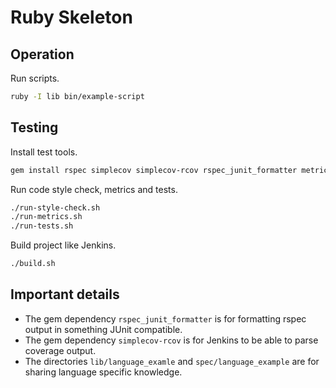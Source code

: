 # Ruby Skeleton


## Operation

Run scripts.

```sh
ruby -I lib bin/example-script
```


## Testing

Install test tools.

```sh
gem install rspec simplecov simplecov-rcov rspec_junit_formatter metric_fu rubocop roodi flog
```

Run code style check, metrics and tests.

```sh
./run-style-check.sh
./run-metrics.sh
./run-tests.sh
```

Build project like Jenkins.

```sh
./build.sh
```


## Important details

* The gem dependency `rspec_junit_formatter` is for formatting rspec output in something JUnit compatible.
* The gem dependency `simplecov-rcov` is for Jenkins to be able to parse coverage output.
* The directories `lib/language_examle` and `spec/language_example` are for sharing language specific knowledge.
